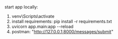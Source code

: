 start app locally:
1. venv\Scripts\activate
2. install requirements: pip install -r requirements.txt
3. uvicorn app.main:app --reload
4. postman: "http://127.0.0.1:8000/messages/submit"